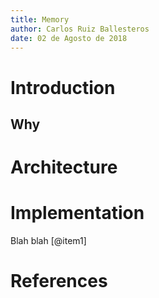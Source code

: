 ```yaml
---
title: Memory
author: Carlos Ruiz Ballesteros
date: 02 de Agosto de 2018
---
```




# Introduction

## Why

# Architecture

# Implementation

Blah blah [@item1]

# References